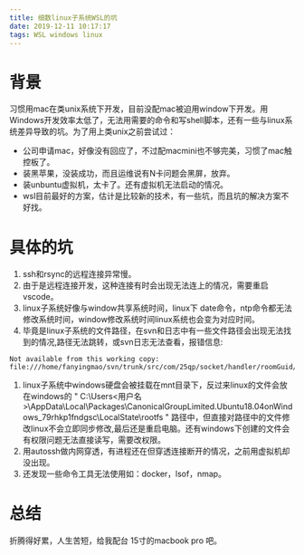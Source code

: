 ```yaml
---
title: 细数linux子系统WSL的坑
date: 2019-12-11 10:17:17
tags: WSL windows linux
---
```

# 背景

习惯用mac在类unix系统下开发，目前没配mac被迫用window下开发。用Windows开发效率太低了，无法用需要的命令和写shell脚本，还有一些与linux系统差异导致的坑。为了用上类unix之前尝试过：

* 公司申请mac，好像没有回应了，不过配macmini也不够完美，习惯了mac触控板了。
* 装黑苹果，没装成功，而且运维说有N卡问题会黑屏，放弃。
* 装unbuntu虚拟机，太卡了。还有虚拟机无法启动的情况。
* wsl目前最好的方案，估计是比较新的技术，有一些坑，而且坑的解决方案不好找。

# 具体的坑

1. ssh和rsync的远程连接异常慢。
1. 由于是远程连接开发，这种连接有时会出现无法连上的情况，需要重启vscode。
1. linux子系统好像与window共享系统时间，linux下 date命令，ntp命令都无法修改系统时间，window修改系统时间linux系统也会变为对应时间。
1. 毕竟是linux子系统的文件路径，在svn和日志中有一些文件路径会出现无法找到的情况,路径无法跳转，或svn日志无法查看，报错信息:
```
Not available from this working copy: file:///home/fanyingmao/svn/trunk/src/com/25qp/socket/handler/roomGuid/RoomGuideDealHandler.ts
```
1. linux子系统中windows硬盘会被挂载在mnt目录下，反过来linux的文件会放在windows的 " C:\Users\<用户名>\AppData\Local\Packages\CanonicalGroupLimited.Ubuntu18.04onWindows_79rhkp1fndgsc\LocalState\rootfs " 路径中，但直接对路径中的文件修改linux不会立即同步修改,最后还是重启电脑。还有windows下创建的文件会有权限问题无法直接读写，需要改权限。
1. 用autossh做内网穿透，有进程还在但穿透连接断开的情况，之前用虚拟机却没出现。
1. 还发现一些命令工具无法使用如：docker，lsof，nmap。

# 总结

折腾得好累，人生苦短，给我配台 15寸的macbook pro 吧。
